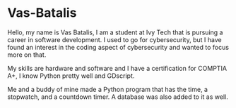 # Vas-Batalis
Hello, my name is Vas Batalis, I am a student at Ivy Tech that is pursuing a career in software development. I used to go for cybersecurity, but I have found an interest in the coding aspect of cybersecurity and wanted to focus more on that.

My skills are hardware and software and I have a certification for COMPTIA A+, I know Python pretty well and GDscript.

Me and a buddy of mine made a Python program that has the time, a stopwatch, and a countdown timer. A database was also added to it as well.
